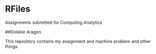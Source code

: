 # RFiles
Assignments submitted for Computing Analytics

##Dolskie Aragon

This repository contains my assignment and machine problem and other things. 

